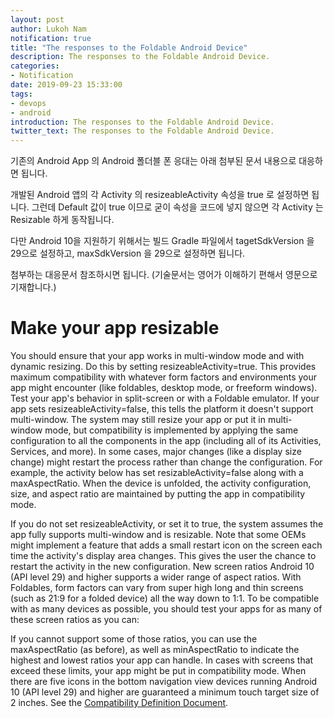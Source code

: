 ```yaml
---
layout: post
author: Lukoh Nam
notification: true
title: "The responses to the Foldable Android Device"
description: The responses to the Foldable Android Device.
categories: 
- Notification
date: 2019-09-23 15:33:00
tags:
- devops
- android
introduction: The responses to the Foldable Android Device.
twitter_text: The responses to the Foldable Android Device.
---
```


기존의 Android App 의 Android 폴더블 폰 응대는 아래 첨부된 문서 내용으로 대응하면  됩니다.

개발된 Android 앱의 각 Activity 의 resizeableActivity 속성을 true 로 설정하면 됩니다. 그런데 Default 값이 true 이므로 굳이 속성을 코드에 넣지 않으면 각 Activity 는 Resizable 하게 동작됩니다.

다만 Android 10을 지원하기 위해서는 빌드 Gradle 파일에서 tagetSdkVersion 을 29으로 설정하고, maxSdkVersion 을 29으로 설정하면 됩니다.  

첨부하는 대응문서 참조하시면 됩니다. (기술문서는 영어가 이해하기 편해서 영문으로 기재합니다.)

# Make your app resizable

You should ensure that your app works in multi-window mode and with dynamic resizing. Do this by setting resizeableActivity=true. This provides maximum compatibility with whatever form factors and environments your app might encounter (like foldables, desktop mode, or freeform windows). Test your app's behavior in split-screen or with a Foldable emulator.
If your app sets resizeableActivity=false, this tells the platform it doesn't support multi-window. The system may still resize your app or put it in multi- window mode, but compatibility is implemented by applying the same configuration to all the components in the app (including all of its Activities, Services, and more). In some cases, major changes (like a display size change) might restart the process rather than change the configuration.
For example, the activity below has set resizableActivity=false along with a maxAspectRatio. When the device is unfolded, the activity configuration, size, and aspect ratio are maintained by putting the app in compatibility mode.

If you do not set resizeableActivity, or set it to true, the system assumes the app fully supports multi-window and is resizable.
Note that some OEMs might implement a feature that adds a small restart icon on the screen each time the activity's display area changes. This gives the user the chance to restart the activity in the new configuration.
New screen ratios
Android 10 (API level 29) and higher supports a wider range of aspect ratios. With Foldables, form factors can vary from super high long and thin screens (such as 21:9 for a folded device) all the way down to 1:1.
To be compatible with as many devices as possible, you should test your apps for as many of these screen ratios as you can:

If you cannot support some of those ratios, you can use the maxAspectRatio (as before), as well as minAspectRatio to indicate the highest and lowest ratios your app can handle. In cases with screens that exceed these limits, your app might be put in compatibility mode.
When there are five icons in the bottom navigation view devices running Android 10 (API level 29) and higher are guaranteed a minimum touch target size of 2 inches. See the [Compatibility Definition Document](https://source.android.com/compatibility/cdd).

